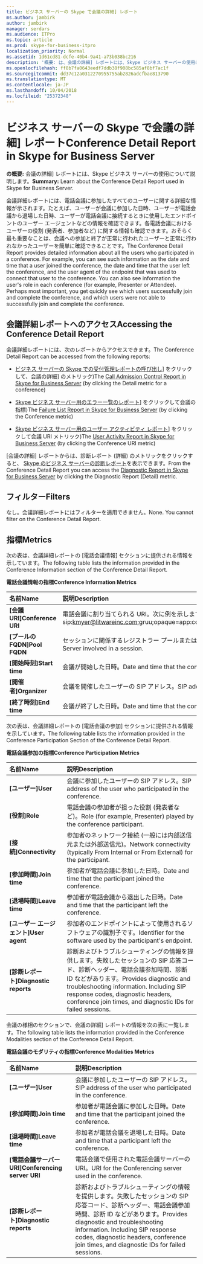 ```yaml
---
title: ビジネス サーバーの Skype で会議の詳細] レポート
ms.author: jambirk
author: jambirk
manager: serdars
ms.audience: ITPro
ms.topic: article
ms.prod: skype-for-business-itpro
localization_priority: Normal
ms.assetid: 1d61cd81-dcfe-40b4-9a41-a73b038bc216
description: '概要: は、会議の詳細] レポートには、Skype ビジネス サーバーの使用について説明します。'
ms.openlocfilehash: ff8b7fa0643eedf7ddb38f908bc585af8bf7ac1f
ms.sourcegitcommit: dd37c12a0312270955755ab2826adcfbae813790
ms.translationtype: MT
ms.contentlocale: ja-JP
ms.lasthandoff: 10/04/2018
ms.locfileid: "25372348"
---
```

# <a name="conference-detail-report-in-skype-for-business-server"></a><span data-ttu-id="cb8db-103">ビジネス サーバーの Skype で会議の詳細] レポート</span><span class="sxs-lookup"><span data-stu-id="cb8db-103">Conference Detail Report in Skype for Business Server</span></span>

<span data-ttu-id="cb8db-104">**の概要:** 会議の詳細] レポートには、Skype ビジネス サーバーの使用について説明します。</span><span class="sxs-lookup"><span data-stu-id="cb8db-104">**Summary:** Learn about the Conference Detail Report used in Skype for Business Server.</span></span>

<span data-ttu-id="cb8db-p101">会議詳細レポートには、電話会議に参加したすべてのユーザーに関する詳細な情報が示されます。たとえば、ユーザーが会議に参加した日時、ユーザーが電話会議から退場した日時、ユーザーが電話会議に接続するときに使用したエンドポイントのユーザー エージェントなどの情報を確認できます。各電話会議におけるユーザーの役割 (発表者、参加者など) に関する情報も確認できます。おそらく最も重要なことは、会議への参加と終了が正常に行われたユーザーと正常に行われなかったユーザーを簡単に確認できることです。</span><span class="sxs-lookup"><span data-stu-id="cb8db-p101">The Conference Detail Report provides detailed information about all the users who participated in a conference. For example, you can see such information as the date and time that a user joined the conference, the date and time that the user left the conference, and the user agent of the endpoint that was used to connect that user to the conference. You can also see information the user's role in each conference (for example, Presenter or Attendee). Perhaps most important, you get quickly see which users successfully join and complete the conference, and which users were not able to successfully join and complete the conference.</span></span>

## <a name="accessing-the-conference-detail-report"></a><span data-ttu-id="cb8db-109">会議詳細レポートへのアクセス</span><span class="sxs-lookup"><span data-stu-id="cb8db-109">Accessing the Conference Detail Report</span></span>

<span data-ttu-id="cb8db-110">会議詳細レポートには、次のレポートからアクセスできます。</span><span class="sxs-lookup"><span data-stu-id="cb8db-110">The Conference Detail Report can be accessed from the following reports:</span></span>

- <span data-ttu-id="cb8db-111">[ビジネス サーバーの Skype での受付管理レポートの呼び出し](call-admission-control-report.md)] をクリックして、会議の詳細] のメトリック)</span><span class="sxs-lookup"><span data-stu-id="cb8db-111">The [Call Admission Control Report in Skype for Business Server](call-admission-control-report.md) (by clicking the Detail metric for a conference)</span></span>

- <span data-ttu-id="cb8db-112">[Skype ビジネス サーバー用のエラー一覧のレポート](failure-list-report.md)] をクリックして会議の指標)</span><span class="sxs-lookup"><span data-stu-id="cb8db-112">The [Failure List Report in Skype for Business Server](failure-list-report.md) (by clicking the Conference metric)</span></span>

- <span data-ttu-id="cb8db-113">[Skype ビジネス サーバー用のユーザー アクティビティ レポート](user-activity-report.md)] をクリックして会議 URI メトリック)</span><span class="sxs-lookup"><span data-stu-id="cb8db-113">The [User Activity Report in Skype for Business Server](user-activity-report.md) (by clicking the Conference URI metric)</span></span>

<span data-ttu-id="cb8db-114">[会議の詳細] レポートからは、診断レポート (詳細) のメトリックをクリックすると、 [Skype のビジネス サーバーの診断レポート](diagnostic-report.md)を表示できます。</span><span class="sxs-lookup"><span data-stu-id="cb8db-114">From the Conference Detail Report you can access the [Diagnostic Report in Skype for Business Server](diagnostic-report.md) by clicking the Diagnostic Report (Detail) metric.</span></span>

## <a name="filters"></a><span data-ttu-id="cb8db-115">フィルター</span><span class="sxs-lookup"><span data-stu-id="cb8db-115">Filters</span></span>

<span data-ttu-id="cb8db-p102">なし。会議詳細レポートにはフィルターを適用できません。</span><span class="sxs-lookup"><span data-stu-id="cb8db-p102">None. You cannot filter on the Conference Detail Report.</span></span>

## <a name="metrics"></a><span data-ttu-id="cb8db-118">指標</span><span class="sxs-lookup"><span data-stu-id="cb8db-118">Metrics</span></span>

<span data-ttu-id="cb8db-119">次の表は、会議詳細レポートの [電話会議情報] セクションに提供される情報を示しています。</span><span class="sxs-lookup"><span data-stu-id="cb8db-119">The following table lists the information provided in the Conference Information section of the Conference Detail Report.</span></span>

<span data-ttu-id="cb8db-120">**電話会議情報の指標**</span><span class="sxs-lookup"><span data-stu-id="cb8db-120">**Conference Information Metrics**</span></span>


| <span data-ttu-id="cb8db-121">**名前**</span><span class="sxs-lookup"><span data-stu-id="cb8db-121">**Name**</span></span>                 | <span data-ttu-id="cb8db-122">**説明**</span><span class="sxs-lookup"><span data-stu-id="cb8db-122">**Description**</span></span>                                                                                                            |
|:-------------------------|:---------------------------------------------------------------------------------------------------------------------------|
| <span data-ttu-id="cb8db-123">**[会議 URI]**</span><span class="sxs-lookup"><span data-stu-id="cb8db-123">**Conference URI**</span></span> <br/> | <span data-ttu-id="cb8db-p103">電話会議に割り当てられる URI。次に例を示します。</span><span class="sxs-lookup"><span data-stu-id="cb8db-p103">URI assigned to the conference. For example:</span></span>  <br/> <span data-ttu-id="cb8db-126">sip:kmyer@litwareinc.com;gruu;opaque=app:conf:focus:id:drg2y8v4</span><span class="sxs-lookup"><span data-stu-id="cb8db-126">sip:kmyer@litwareinc.com;gruu;opaque=app:conf:focus:id:drg2y8v4</span></span>  <br/> |
| <span data-ttu-id="cb8db-127">**[プールの FQDN]**</span><span class="sxs-lookup"><span data-stu-id="cb8db-127">**Pool FQDN**</span></span> <br/>      | <span data-ttu-id="cb8db-128">セッションに関係するレジストラー プールまたはエッジ サーバーの完全修飾名。</span><span class="sxs-lookup"><span data-stu-id="cb8db-128">Fully-qualified domain name of the Registrar pool or Edge Server involved in a session.</span></span>  <br/>                             |
| <span data-ttu-id="cb8db-129">**[開始時刻]**</span><span class="sxs-lookup"><span data-stu-id="cb8db-129">**Start time**</span></span> <br/>     | <span data-ttu-id="cb8db-130">会議が開始した日時。</span><span class="sxs-lookup"><span data-stu-id="cb8db-130">Date and time that the conference started.</span></span>  <br/>                                                                          |
| <span data-ttu-id="cb8db-131">**[開催者]**</span><span class="sxs-lookup"><span data-stu-id="cb8db-131">**Organizer**</span></span> <br/>      | <span data-ttu-id="cb8db-132">会議を開催したユーザーの SIP アドレス。</span><span class="sxs-lookup"><span data-stu-id="cb8db-132">SIP address of the user who organized the conference.</span></span>  <br/>                                                               |
| <span data-ttu-id="cb8db-133">**[終了時刻]**</span><span class="sxs-lookup"><span data-stu-id="cb8db-133">**End time**</span></span> <br/>       | <span data-ttu-id="cb8db-134">会議が終了した日時。</span><span class="sxs-lookup"><span data-stu-id="cb8db-134">Date and time that the conference ended.</span></span>  <br/>                                                                            |

<span data-ttu-id="cb8db-135">次の表は、会議詳細レポートの [電話会議の参加] セクションに提供される情報を示しています。</span><span class="sxs-lookup"><span data-stu-id="cb8db-135">The following table lists the information provided in the Conference Participation Section of the Conference Detail Report.</span></span>

<span data-ttu-id="cb8db-136">**電話会議参加の指標**</span><span class="sxs-lookup"><span data-stu-id="cb8db-136">**Conference Participation Metrics**</span></span>

|<span data-ttu-id="cb8db-137">**名前**</span><span class="sxs-lookup"><span data-stu-id="cb8db-137">**Name**</span></span>|<span data-ttu-id="cb8db-138">**説明**</span><span class="sxs-lookup"><span data-stu-id="cb8db-138">**Description**</span></span>|
|:-----|:-----|
|<span data-ttu-id="cb8db-139">**[ユーザー]**</span><span class="sxs-lookup"><span data-stu-id="cb8db-139">**User**</span></span> <br/> |<span data-ttu-id="cb8db-140">会議に参加したユーザーの SIP アドレス。</span><span class="sxs-lookup"><span data-stu-id="cb8db-140">SIP address of the user who participated in the conference.</span></span>  <br/> |
|<span data-ttu-id="cb8db-141">**[役割]**</span><span class="sxs-lookup"><span data-stu-id="cb8db-141">**Role**</span></span> <br/> |<span data-ttu-id="cb8db-142">電話会議の参加者が担った役割 (発表者など)。</span><span class="sxs-lookup"><span data-stu-id="cb8db-142">Role (for example, Presenter) played by the conference participant.</span></span>  <br/> |
|<span data-ttu-id="cb8db-143">**[接続]**</span><span class="sxs-lookup"><span data-stu-id="cb8db-143">**Connectivity**</span></span> <br/> |<span data-ttu-id="cb8db-144">参加者のネットワーク接続 (一般には内部送信元または外部送信元)。</span><span class="sxs-lookup"><span data-stu-id="cb8db-144">Network connectivity (typically From Internal or From External) for the participant.</span></span>  <br/> |
|<span data-ttu-id="cb8db-145">**[参加時間]**</span><span class="sxs-lookup"><span data-stu-id="cb8db-145">**Join time**</span></span> <br/> |<span data-ttu-id="cb8db-146">参加者が電話会議に参加した日時。</span><span class="sxs-lookup"><span data-stu-id="cb8db-146">Date and time that the participant joined the conference.</span></span>  <br/> |
|<span data-ttu-id="cb8db-147">**[退場時間]**</span><span class="sxs-lookup"><span data-stu-id="cb8db-147">**Leave time**</span></span> <br/> |<span data-ttu-id="cb8db-148">参加者が電話会議から退出した日時。</span><span class="sxs-lookup"><span data-stu-id="cb8db-148">Date and time that the participant left the conference.</span></span>  <br/> |
|<span data-ttu-id="cb8db-149">**[ユーザー エージェント]**</span><span class="sxs-lookup"><span data-stu-id="cb8db-149">**User agent**</span></span> <br/> |<span data-ttu-id="cb8db-150">参加者のエンドポイントによって使用されるソフトウェアの識別子です。</span><span class="sxs-lookup"><span data-stu-id="cb8db-150">Identifier for the software used by the participant's endpoint.</span></span>  <br/> |
|<span data-ttu-id="cb8db-151">**[診断レポート]**</span><span class="sxs-lookup"><span data-stu-id="cb8db-151">**Diagnostic reports**</span></span> <br/> |<span data-ttu-id="cb8db-p104">診断およびトラブルシューティングの情報を提供します。失敗したセッションの SIP 応答コード、診断ヘッダー、電話会議参加時間、診断 ID などがあります。</span><span class="sxs-lookup"><span data-stu-id="cb8db-p104">Provides diagnostic and troubleshooting information. Including SIP response codes, diagnostic headers, conference join times, and diagnostic IDs for failed sessions.</span></span>  <br/> |

<span data-ttu-id="cb8db-154">会議の様相のセクションで、会議の詳細] レポートの情報を次の表に一覧します。</span><span class="sxs-lookup"><span data-stu-id="cb8db-154">The following table lists the information provided in the Conference Modalities section of the Conference Detail Report.</span></span>

<span data-ttu-id="cb8db-155">**電話会議のモダリティの指標**</span><span class="sxs-lookup"><span data-stu-id="cb8db-155">**Conference Modalities Metrics**</span></span>

|<span data-ttu-id="cb8db-156">**名前**</span><span class="sxs-lookup"><span data-stu-id="cb8db-156">**Name**</span></span>|<span data-ttu-id="cb8db-157">**説明**</span><span class="sxs-lookup"><span data-stu-id="cb8db-157">**Description**</span></span>|
|:-----|:-----|
|<span data-ttu-id="cb8db-158">**[ユーザー]**</span><span class="sxs-lookup"><span data-stu-id="cb8db-158">**User**</span></span> <br/> |<span data-ttu-id="cb8db-159">会議に参加したユーザーの SIP アドレス。</span><span class="sxs-lookup"><span data-stu-id="cb8db-159">SIP address of the user who participated in the conference.</span></span>  <br/> |
|<span data-ttu-id="cb8db-160">**[参加時間]**</span><span class="sxs-lookup"><span data-stu-id="cb8db-160">**Join time**</span></span> <br/> |<span data-ttu-id="cb8db-161">参加者が電話会議に参加した日時。</span><span class="sxs-lookup"><span data-stu-id="cb8db-161">Date and time that the participant joined the conference.</span></span>  <br/> |
|<span data-ttu-id="cb8db-162">**[退場時間]**</span><span class="sxs-lookup"><span data-stu-id="cb8db-162">**Leave time**</span></span> <br/> |<span data-ttu-id="cb8db-163">参加者が電話会議を退場した日時。</span><span class="sxs-lookup"><span data-stu-id="cb8db-163">Date and time that a participant left the conference.</span></span>  <br/> |
|<span data-ttu-id="cb8db-164">**[電話会議サーバー URI]**</span><span class="sxs-lookup"><span data-stu-id="cb8db-164">**Conferencing server URI**</span></span> <br/> |<span data-ttu-id="cb8db-165">電話会議で使用された電話会議サーバーの URI。</span><span class="sxs-lookup"><span data-stu-id="cb8db-165">URI for the Conferencing server used in the conference.</span></span>  <br/> |
|<span data-ttu-id="cb8db-166">**[診断レポート]**</span><span class="sxs-lookup"><span data-stu-id="cb8db-166">**Diagnostic reports**</span></span> <br/> |<span data-ttu-id="cb8db-p105">診断およびトラブルシューティングの情報を提供します。失敗したセッションの SIP 応答コード、診断ヘッダー、電話会議参加時間、診断 ID などがあります。</span><span class="sxs-lookup"><span data-stu-id="cb8db-p105">Provides diagnostic and troubleshooting information. Including SIP response codes, diagnostic headers, conference join times, and diagnostic IDs for failed sessions.</span></span>  <br/> |


